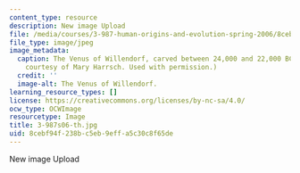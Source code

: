 ```yaml
---
content_type: resource
description: New image Upload
file: /media/courses/3-987-human-origins-and-evolution-spring-2006/8cebf94f238bc5eb9effa5c30c8f65de_3-987s06-th.jpg
file_type: image/jpeg
image_metadata:
  caption: The Venus of Willendorf, carved between 24,000 and 22,000 BC. (Photograph
    courtesy of Mary Harrsch. Used with permission.)
  credit: ''
  image-alt: The Venus of Willendorf.
learning_resource_types: []
license: https://creativecommons.org/licenses/by-nc-sa/4.0/
ocw_type: OCWImage
resourcetype: Image
title: 3-987s06-th.jpg
uid: 8cebf94f-238b-c5eb-9eff-a5c30c8f65de
---
```

New image Upload